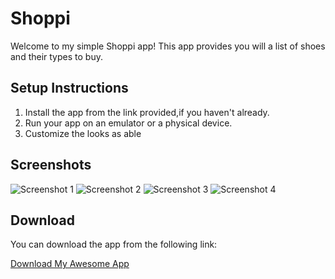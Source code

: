 <!DOCTYPE html>
<html lang="en">
<head>
    <meta charset="UTF-8">
    <meta name="viewport" content="width=device-width, initial-scale=1.0">
    
</head>
<body>
    <div class="container">
        <h1>Shoppi</h1>
        <p>Welcome to my simple Shoppi app! This app provides you will a list of shoes and their types to buy.</p>
        <h2>Setup Instructions</h2>
        <ol>
            <li>Install the app from the link provided,if you haven't already.</li>
            <li>Run your app on an emulator or a physical device.</li>
            <li>Customize the looks as able</li>
        </ol>
        <h2>Screenshots</h2>
        <img src="https://github.com/toby1907/Shoppi/blob/main/app/src/main/res/drawable/sc1.jpg" alt="Screenshot 1"> 
       <img src="https://github.com/toby1907/Shoppi/blob/main/app/src/main/res/drawable/sc2.jpg" alt="Screenshot 2"> 
         <img src="https://github.com/toby1907/Shoppi/blob/main/app/src/main/res/drawable/sc3.jpg" alt="Screenshot 3"> 
         <img src="https://github.com/toby1907/Shoppi/blob/main/app/src/main/res/drawable/sc4.jpg" alt="Screenshot 4"> 
        <!-- Add more screenshots as needed -->
        <h2>Download</h2>
        <p>You can download the app from the following link:</p>
        <a href="https://your-app-download-link.com">Download My Awesome App</a>
    </div>
</body>
</html>


